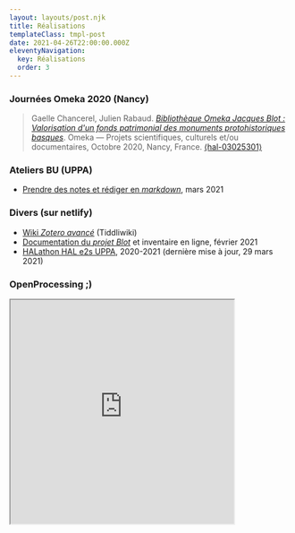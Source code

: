 ```yaml
---
layout: layouts/post.njk
title: Réalisations
templateClass: tmpl-post
date: 2021-04-26T22:00:00.000Z
eleventyNavigation:
  key: Réalisations
  order: 3
---
```


### Journées Omeka 2020 (Nancy)

> Gaelle Chancerel, Julien Rabaud. [*Bibliothèque Omeka Jacques Blot : Valorisation d'un fonds patrimonial des monuments protohistoriques basques*](https://hal-univ-pau.archives-ouvertes.fr/hal-03025301). Omeka — Projets scientifiques, culturels et/ou documentaires, Octobre 2020, Nancy, France. [⟨hal-03025301⟩](https://hal-univ-pau.archives-ouvertes.fr/hal-03025301)

### Ateliers BU (UPPA)
- [Prendre des notes et rédiger en *markdown*](https://atelier-markdown-uppa.netlify.app/#/), mars 2021

### Divers (sur netlify)
- [Wiki *Zotero avancé*](https://uju-zotero-tw.netlify.app) (Tiddliwiki)
- [Documentation du *projet Blot*](https://inventaire-blot.netlify.app) et inventaire en ligne, février 2021
- [HALathon HAL e2s UPPA](https://halathon2021-hal-e2s-uppa.netlify.app), 2020-2021 (dernière mise à jour, 29 mars 2021)

### OpenProcessing ;)
<iframe src="https://openprocessing.org/sketch/117229/embed/" width="400" height="400"></iframe>
